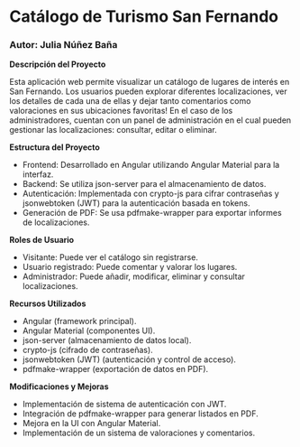 # Catálogo de Turismo San Fernando

### Autor: Julia Núñez Baña

**Descripción del Proyecto**

Esta aplicación web permite visualizar un catálogo de lugares de interés en San Fernando. Los usuarios pueden explorar diferentes localizaciones, ver los detalles de cada una de ellas y dejar tanto comentarios como valoraciones en sus ubicaciones favoritas! En el caso de los administradores, cuentan con un panel de administración en el cual pueden gestionar las localizaciones: consultar, editar o eliminar.

**Estructura del Proyecto**
  - Frontend: Desarrollado en Angular utilizando Angular Material para la interfaz.
  - Backend: Se utiliza json-server para el almacenamiento de datos.
  - Autenticación: Implementada con crypto-js para cifrar contraseñas y jsonwebtoken (JWT) para la autenticación basada en tokens.
  - Generación de PDF: Se usa pdfmake-wrapper para exportar informes de localizaciones.

**Roles de Usuario**
  - Visitante: Puede ver el catálogo sin registrarse.
  - Usuario registrado: Puede comentar y valorar los lugares.
  - Administrador: Puede añadir, modificar, eliminar y consultar localizaciones.

**Recursos Utilizados**
  - Angular (framework principal).
  - Angular Material (componentes UI).
  - json-server (almacenamiento de datos local).
  - crypto-js (cifrado de contraseñas).
  - jsonwebtoken (JWT) (autenticación y control de acceso).
  - pdfmake-wrapper (exportación de datos en PDF).

**Modificaciones y Mejoras**
  - Implementación de sistema de autenticación con JWT.
  - Integración de pdfmake-wrapper para generar listados en PDF.
  - Mejora en la UI con Angular Material.
  - Implementación de un sistema de valoraciones y comentarios.
